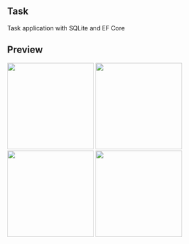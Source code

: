 ## Task

Task application with SQLite and EF Core

## Preview

<img src="https://github.com/EMarceloCM/MAUI-Projects/assets/120042864/26023676-5f64-4a0a-a5a0-89be4044dc01" width="200" height="auto" />
<img src="https://github.com/EMarceloCM/MAUI-Projects/assets/120042864/bff81eec-87bc-4814-91cc-90af44196622" width="200" height="auto" />
<img src="https://github.com/EMarceloCM/MAUI-Projects/assets/120042864/b1f095b8-165d-453b-a0ff-6f466176ae12" width="200" height="auto" />
<img src="https://github.com/EMarceloCM/MAUI-Projects/assets/120042864/a831b058-b6f2-49d6-a763-3b0b995dfb4a" width="200" height="auto" />
